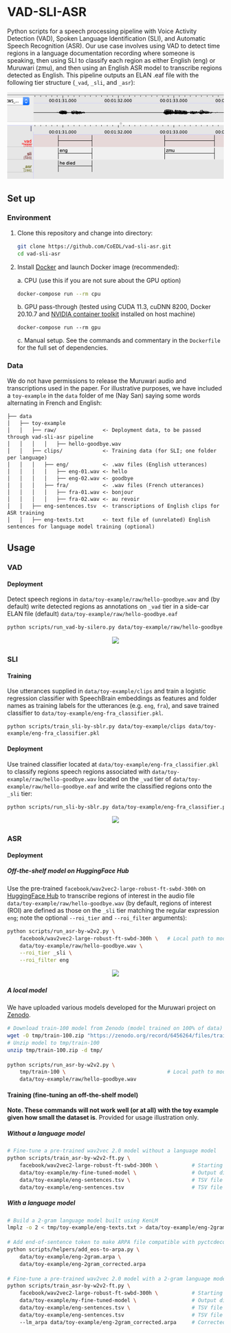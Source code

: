 # VAD-SLI-ASR

Python scripts for a speech processing pipeline with Voice Activity Detection (VAD), Spoken Language Identification (SLI), and Automatic Speech Recognition (ASR). Our use case involves using VAD to detect time regions in a language documentation recording where someone is speaking, then using SLI to classify each region as either English (eng) or Muruwari (zmu), and then using an English ASR model to transcribe regions detected as English. This pipeline outputs an ELAN .eaf file with the following tier structure (`_vad`, `_sli`, and `_asr`):

<p align="center">
    <img src="docs/elan-eg.png">
</p>

## Set up

### Environment

1. Clone this repository and change into directory:
    ```bash
    git clone https://github.com/CoEDL/vad-sli-asr.git
    cd vad-sli-asr
    ```
3. Install [Docker](https://docs.docker.com/get-docker/) and launch Docker image (recommended):

   a. CPU (use this if you are not sure about the GPU option)
      ```bash
      docker-compose run --rm cpu
      ```
    b. GPU pass-through (tested using CUDA 11.3, cuDNN 8200, Docker 20.10.7 and [NVIDIA container toolkit](https://docs.nvidia.com/datacenter/cloud-native/container-toolkit/install-guide.html#install-guide) installed on host machine) 
      ```
      docker-compose run --rm gpu
      ```
   c. Manual setup. See the commands and commentary in the `Dockerfile` for the full set of dependencies.

### Data

We do not have permissions to release the Muruwari audio and transcriptions used in the paper. For illustrative purposes, we have included a `toy-example` in the `data` folder of me (Nay San) saying some words alternating in French and English:

```
├── data
│   ├── toy-example
│   │   ├── raw/               <- Deployment data, to be passed through vad-sli-asr pipeline
│   │   │   │   ├── hello-goodbye.wav
│   │   ├── clips/             <- Training data (for SLI; one folder per language)
│   │   │   ├── eng/           <- .wav files (English utterances)
│   │   │   │   ├── eng-01.wav <- hello
│   │   │   │   ├── eng-02.wav <- goodbye
│   │   │   ├── fra/           <- .wav files (French utterances)
│   │   │   │   ├── fra-01.wav <- bonjour
│   │   │   │   ├── fra-02.wav <- au revoir
│   │   ├── eng-sentences.tsv  <- transcriptions of English clips for ASR training
│   │   ├── eng-texts.txt      <- text file of (unrelated) English sentences for language model training (optional)
```

## Usage

### VAD

#### Deployment

Detect speech regions in `data/toy-example/raw/hello-goodbye.wav` and (by default) write detected regions as annotations on `_vad` tier in a side-car ELAN file (default) `data/toy-example/raw/hello-goodbye.eaf`

```bash
python scripts/run_vad-by-silero.py data/toy-example/raw/hello-goodbye.wav
```

<p align="center">
    <img src="https://user-images.githubusercontent.com/9938298/163090232-0b184b68-a408-49c8-94f7-73b0c9e20664.png">
</p>

### SLI

#### Training

Use utterances supplied in `data/toy-example/clips` and train a logistic regression classifier with SpeechBrain embeddings as features and folder names as training labels for the utterances (e.g. `eng`, `fra`), and save trained classifier to `data/toy-example/eng-fra_classifier.pkl`.

```
python scripts/train_sli-by-sblr.py data/toy-example/clips data/toy-example/eng-fra_classifier.pkl
```

#### Deployment

Use trained classifier located at `data/toy-example/eng-fra_classifier.pkl` to classify regions speech regions associated with `data/toy-example/raw/hello-goodbye.wav` located on the `_vad` tier of `data/toy-example/raw/hello-goodbye.eaf` and write the classified regions onto the `_sli` tier:

```bash
python scripts/run_sli-by-sblr.py data/toy-example/eng-fra_classifier.pkl data/toy-example/raw/hello-goodbye.wav
```

<p align="center">
    <img src="https://user-images.githubusercontent.com/9938298/163090231-d929a4ef-c9a6-46ab-8510-80aba9e41354.png">
</p>

### ASR

#### Deployment

##### Off-the-shelf model on HuggingFace Hub

Use the pre-trained `facebook/wav2vec2-large-robust-ft-swbd-300h` on [HuggingFace Hub](https://huggingface.co/facebook/wav2vec2-large-robust-ft-swbd-300h) to transcribe regions of interest in the audio file `data/toy-example/raw/hello-goodbye.wav` (by default, regions of interest (ROI) are defined as those on the `_sli` tier matching the regular expression `eng`; note the optional `--roi_tier` and `--roi_filter` arguments):

```bash
python scripts/run_asr-by-w2v2.py \
    facebook/wav2vec2-large-robust-ft-swbd-300h \   # Local path to model or HuggingFace repo
    data/toy-example/raw/hello-goodbye.wav \
    --roi_tier _sli \
    --roi_filter eng
```

<p align="center">
    <img src="https://user-images.githubusercontent.com/9938298/163090228-e7e73b61-d946-433f-b720-5f13d31557d8.png">
</p>

##### A local model

We have uploaded various models developed for the Muruwari project on [Zenodo](https://zenodo.org/communities/vad-sli-asr/). 

```bash
# Download train-100 model from Zenodo (model trained on 100% of data)
wget -O tmp/train-100.zip "https://zenodo.org/record/6456264/files/train-100.zip?download=1"
# Unzip model to tmp/train-100
unzip tmp/train-100.zip -d tmp/

python scripts/run_asr-by-w2v2.py \
    tmp/train-100 \                                 # Local path to model or HuggingFace repo
    data/toy-example/raw/hello-goodbye.wav
```

#### Training (fine-tuning an off-the-shelf model)

**Note. These commands will not work well (or at all) with the toy example given how small the dataset is**. Provided for usage illustration only.

##### Without a language model

```bash
# Fine-tune a pre-trained wav2vec 2.0 model without a language model
python scripts/train_asr-by-w2v2-ft.py \
    facebook/wav2vec2-large-robust-ft-swbd-300h \           # Starting checkpoint
    data/toy-example/my-fine-tuned-model \                  # Output directory
    data/toy-example/eng-sentences.tsv \                    # TSV file for training data
    data/toy-example/eng-sentences.tsv                      # TSV file for evaluation data (using same data twice for illustration only!)
```

##### With a language model

```bash
# Build a 2-gram language model built using KenLM
lmplz -o 2 < tmp/toy-example/eng-texts.txt > data/toy-example/eng-2gram.arpa

# Add end-of-sentence token to make ARPA file compatible with pyctcdecode
python scripts/helpers/add_eos-to-arpa.py \
    data/toy-example/eng-2gram.arpa \
    data/toy-example/eng-2gram_corrected.arpa

# Fine-tune a pre-trained wav2vec 2.0 model with a 2-gram language model
python scripts/train_asr-by-w2v2-ft.py \
    facebook/wav2vec2-large-robust-ft-swbd-300h \           # Starting checkpoint
    data/toy-example/my-fine-tuned-model \                  # Output directory
    data/toy-example/eng-sentences.tsv \                    # TSV file for training data
    data/toy-example/eng-sentences.tsv                      # TSV file for evaluation data (using same data twice for illustration only!)
    --lm_arpa data/toy-example/eng-2gram_corrected.arpa     # Corrected language model file
```
